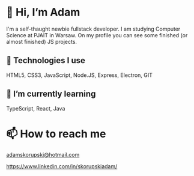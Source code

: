 # 👋 Hi, I’m Adam
I'm a self-thaught newbie fullstack developer. I am studying Computer Science at PJAIT in Warsaw.
On my profile you can see some finished (or almost finished) JS projects.
## 👀 Technologies I use
HTML5, CSS3, JavaScript, Node.JS, Express, Electron, GIT 
## 🌱 I’m currently learning
TypeScript, React, Java
# 📫 How to reach me
adamskorupski@hotmail.com

https://www.linkedin.com/in/skorupskiadam/
<!---
skoorupa/skoorupa is a ✨ special ✨ repository because its `README.md` (this file) appears on your GitHub profile.
You can click the Preview link to take a look at your changes.
--->
